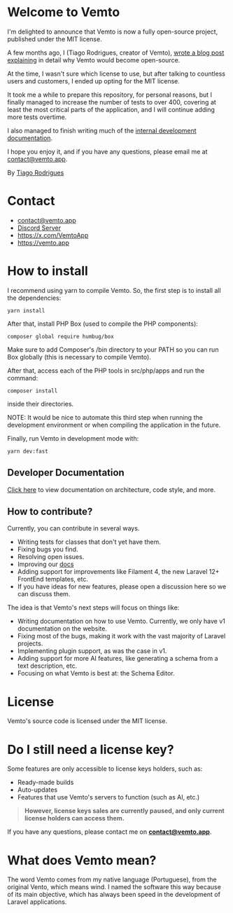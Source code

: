 # Welcome to Vemto
I'm delighted to announce that Vemto is now a fully open-source project, published under the MIT license.

A few months ago, I (Tiago Rodrigues, creator of Vemto), [wrote a blog post explaining](https://vemto.app/blog/the-future-of-vemto) in detail why Vemto would become open-source.

At the time, I wasn't sure which license to use, but after talking to countless users and customers, I ended up opting for the MIT license.

It took me a while to prepare this repository, for personal reasons, but I finally managed to increase the number of tests to over 400, covering at least the most critical parts of the application, and I will continue adding more tests overtime.

I also managed to finish writing much of the [internal development documentation](/docs/index.md).

I hope you enjoy it, and if you have any questions, please email me at contact@vemto.app.

By [Tiago Rodrigues](https://x.com/Tiago_Ferat)

# Contact

- contact@vemto.app
- [Discord Server](https://discord.gg/CWnbWtJ)
- https://x.com/VemtoApp
- https://vemto.app

# How to install

I recommend using yarn to compile Vemto. So, the first step is to install all the dependencies:

```
yarn install
```

After that, install PHP Box (used to compile the PHP components):

```
composer global require humbug/box
```

Make sure to add Composer's /bin directory to your PATH so you can run Box globally (this is necessary to compile Vemto).

After that, access each of the PHP tools in src/php/apps and run the command:

```
composer install
```

inside their directories.

NOTE: It would be nice to automate this third step when running the development environment or when compiling the application in the future.

Finally, run Vemto in development mode with:

```
yarn dev:fast
```

## Developer Documentation

[Click here](/docs/index.md) to view documentation on architecture, code style, and more.

## How to contribute?

Currently, you can contribute in several ways.

- Writing tests for classes that don't yet have them.
- Fixing bugs you find.
- Resolving open issues.
- Improving our [docs](https://github.com/VemtoOrg/vemto-docs)
- Adding support for improvements like Filament 4, the new Laravel 12+ FrontEnd templates, etc.
- If you have ideas for new features, please open a discussion here so we can discuss them.

The idea is that Vemto's next steps will focus on things like:

- Writing documentation on how to use Vemto. Currently, we only have v1 documentation on the website.
- Fixing most of the bugs, making it work with the vast majority of Laravel projects.
- Implementing plugin support, as was the case in v1.
- Adding support for more AI features, like generating a schema from a text description, etc.
- Focusing on what Vemto is best at: the Schema Editor.

# License

Vemto's source code is licensed under the MIT license. 

# Do I still need a license key?

Some features are only accessible to license keys holders, such as:

- Ready-made builds
- Auto-updates
- Features that use Vemto's servers to function (such as AI, etc.)

> **However, license keys sales are currently paused, and only current license holders can access them.**

If you have any questions, please contact me on **contact@vemto.app**.

# What does Vemto mean?

The word Vemto comes from my native language (Portuguese), from the original Vento, which means wind. I named the software this way because of its main objective, which has always been speed in the development of Laravel applications.